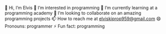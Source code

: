  👋 Hi, I’m Elvis
👀 I’m interested in programming 
  🌱 I’m currently learning at a programming academy 
💞️ I’m looking to collaborate on an amazing programming projects 
📫 How to reach me at elviskiprop959@gmail.com
😄 Pronouns: programmer 
⚡ Fun fact: programming 
